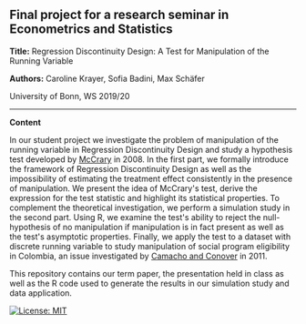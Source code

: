 ## Final project for a research seminar in Econometrics and Statistics

**Title:** Regression Discontinuity Design: A Test for Manipulation of the Running Variable

**Authors:** Caroline Krayer, Sofia Badini, Max Schäfer

University of Bonn, WS 2019/20

<hr />

**Content**

In our student project we investigate the problem of manipulation of the running variable in Regression Discontinuity Design and study a hypothesis test developed by [McCrary](https://www.sciencedirect.com/science/article/pii/S0304407607001133?via%3Dihub) in 2008.
In the first part, we formally introduce the framework of Regression Discontinuity Design as well as the impossibility of estimating the treatment effect consistently in the presence of manipulation. We present the idea of McCrary's test, derive the expression for the test statistic and highlight its statistical properties. To complement the theoretical investigation, we perform a simulation study in the second part. Using R, we examine the test's ability to reject the null-hypothesis of no manipulation if manipulation is in fact present as well as the test's asymptotic properties. Finally, we apply the test to a dataset with discrete running variable to study manipulation of social program eligibility in Colombia, an issue investigated by [Camacho and Conover](https://www.aeaweb.org/articles?id=10.1257/pol.3.2.41) in 2011.


This repository contains our term paper, the presentation held in class as well as the R code used to generate the results in our simulation study and data application.


[![License: MIT](https://img.shields.io/badge/License-MIT-blue.svg)](LICENSE.txt)
